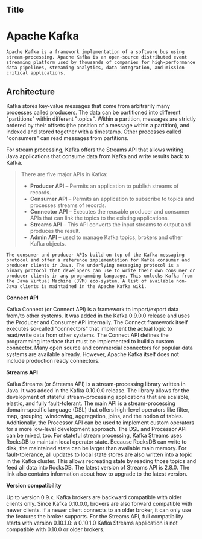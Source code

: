 ## Title
# Apache Kafka
    Apache Kafka is a framework implementation of a software bus using stream-processing. Apache Kafka is an open-source distributed event streaming platform used by thousands of companies for high-performance data pipelines, streaming analytics, data integration, and mission-critical applications.

## Architecture  
Kafka stores key-value messages that come from arbitrarily many processes called producers. The data can be partitioned into different "partitions" within different "topics". Within a partition, messages are strictly ordered by their offsets (the position of a message within a partition), and indexed and stored together with a timestamp. Other processes called "consumers" can read messages from partitions. 

For stream processing, Kafka offers the Streams API that allows writing Java applications that consume data from Kafka and write results back to Kafka.

>There are five major APIs in Kafka: 
> - **Producer API** – Permits an application to publish streams of records.
> - **Consumer API** – Permits an application to subscribe to topics and processes streams of records.
> - **Connector API** – Executes the reusable producer and consumer APIs that can link the topics to the existing applications.
> - **Streams API** – This API converts the input streams to output and produces the result.
> - **Admin API** – used to manage Kafka topics, brokers and other Kafka objects.
 
    The consumer and producer APIs build on top of the Kafka messaging protocol and offer a reference implementation for Kafka consumer and producer clients in Java. The underlying messaging protocol is a binary protocol that developers can use to write their own consumer or producer clients in any programming language. This unlocks Kafka from the Java Virtual Machine (JVM) eco-system. A list of available non-Java clients is maintained in the Apache Kafka wiki.

**Connect API**

Kafka Connect (or Connect API) is a framework to import/export data from/to other systems. It was added in the Kafka 0.9.0.0 release and uses the Producer and Consumer API internally. The Connect framework itself executes so-called "connectors" that implement the actual logic to read/write data from other systems. The Connect API defines the programming interface that must be implemented to build a custom connector. Many open source and commercial connectors for popular data systems are available already. However, Apache Kafka itself does not include production ready connectors.

**Streams API**

Kafka Streams (or Streams API) is a stream-processing library written in Java. It was added in the Kafka 0.10.0.0 release. The library allows for the development of stateful stream-processing applications that are scalable, elastic, and fully fault-tolerant. The main API is a stream-processing domain-specific language (DSL) that offers high-level operators like filter, map, grouping, windowing, aggregation, joins, and the notion of tables. Additionally, the Processor API can be used to implement custom operators for a more low-level development approach. The DSL and Processor API can be mixed, too. For stateful stream processing, Kafka Streams uses RocksDB to maintain local operator state. Because RocksDB can write to disk, the maintained state can be larger than available main memory. For fault-tolerance, all updates to local state stores are also written into a topic in the Kafka cluster. This allows recreating state by reading those topics and feed all data into RocksDB. The latest version of Streams API is 2.8.0. The link also contains information about how to upgrade to the latest version.

**Version compatibility**

Up to version 0.9.x, Kafka brokers are backward compatible with older clients only. Since Kafka 0.10.0.0, brokers are also forward compatible with newer clients. If a newer client connects to an older broker, it can only use the features the broker supports. For the Streams API, full compatibility starts with version 0.10.1.0: a 0.10.1.0 Kafka Streams application is not compatible with 0.10.0 or older brokers. 